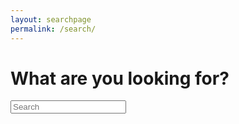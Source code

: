 ```yaml
---
layout: searchpage
permalink: /search/
---
```


<h1>What are you looking for?</h1>

<!-- Html Elements for Search -->
<div id="search-container">
<input type="text" id="search-input" placeholder="Search">
<ul id="results-container"></ul>
</div>

<!-- Script pointing to search-script.js -->
<script src="{{ site.baseurl }}/js/search-script.js" type="text/javascript"></script>

<!-- Configuration -->
<script>
SimpleJekyllSearch({
  searchInput: document.getElementById('search-input'),
  resultsContainer: document.getElementById('results-container'),
  json: '/search.json'
})
</script>